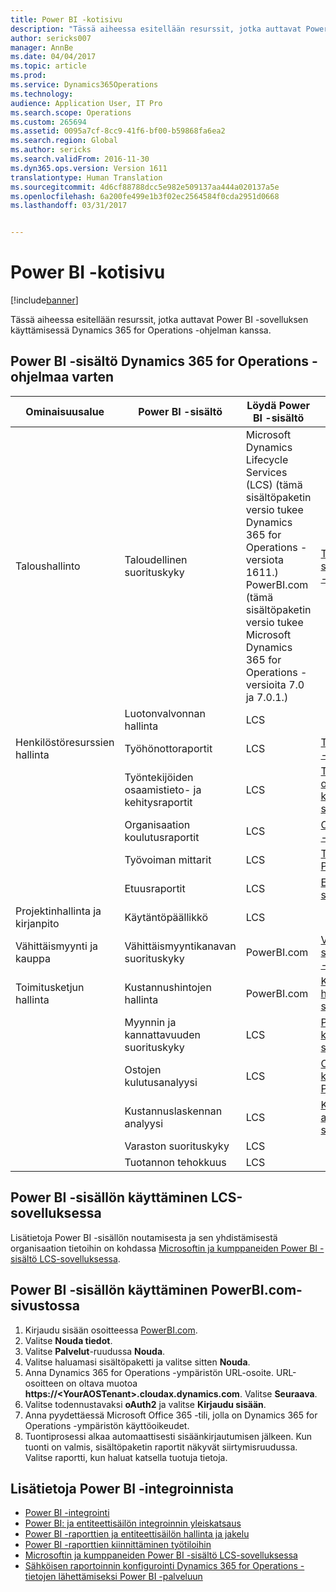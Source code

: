 ```yaml
---
title: Power BI -kotisivu
description: "Tässä aiheessa esitellään resurssit, jotka auttavat Power BI -sovelluksen käyttämisessä Dynamics 365 for Operations -ohjelman kanssa."
author: sericks007
manager: AnnBe
ms.date: 04/04/2017
ms.topic: article
ms.prod: 
ms.service: Dynamics365Operations
ms.technology: 
audience: Application User, IT Pro
ms.search.scope: Operations
ms.custom: 265694
ms.assetid: 0095a7cf-8cc9-41f6-bf00-b59868fa6ea2
ms.search.region: Global
ms.author: sericks
ms.search.validFrom: 2016-11-30
ms.dyn365.ops.version: Version 1611
translationtype: Human Translation
ms.sourcegitcommit: 4d6cf88788dcc5e982e509137aa444a020137a5e
ms.openlocfilehash: 6a200fe499e1b3f02ec2564584f0cda2951d0668
ms.lasthandoff: 03/31/2017


---
```


# <a name="power-bi-home-page"></a>Power BI -kotisivu

[!include[banner](../includes/banner.md)]


Tässä aiheessa esitellään resurssit, jotka auttavat Power BI -sovelluksen käyttämisessä Dynamics 365 for Operations -ohjelman kanssa.

<a name="power-bi-content-for-dynamics-365-for-operations"></a>Power BI -sisältö Dynamics 365 for Operations -ohjelmaa varten
------------------------------------------------

| **Ominaisuusalue**                  | **Power BI -sisältö**                          | **Löydä Power BI -sisältö**                                                                                                                                                                                         | **Lisätietoja**                                                                                                                                                               |
|-----------------------------------|-----------------------------------------------|--------------------------------------------------------------------------------------------------------------------------------------------------------------------------------------------------------------------------------|------------------------------------------------------------------------------------------------------------------------------------------------------------------------------|
| Taloushallinto              | Taloudellinen suorituskyky                         | Microsoft Dynamics Lifecycle Services (LCS) (tämä sisältöpaketin versio tukee Dynamics 365 for Operations -versiota 1611.) PowerBI.com (tämä sisältöpaketin versio tukee Microsoft Dynamics 365 for Operations -versioita 7.0 ja 7.0.1.) | [Taloudellisen suorituskyvyn Power BI -sisältö](financial-performance-power-bi-content-pack.md)                                               |
|                                   | Luotonvalvonnan hallinta             | LCS                                                                                                                                                                                                                            |                                                                                                                                                                              |
| Henkilöstöresurssien hallinta          | Työhönottoraportit                            | LCS                                                                                                                                                                                                                            | [Työhönotto - Power BI -sisältö](recruiting-analysis-power-bi-content-pack.md)                                                       |
|                                   | Työntekijöiden osaamistieto- ja kehitysraportit | LCS                                                                                                                                                                                                                            | [Työntekijöiden osaamistieto- ja kehitys - Power BI -sisältö](employee-competencies-and-development-analysis-power-bi-content-pack.md) |
|                                   | Organisaation koulutusraportit               | LCS                                                                                                                                                                                                                            | [Organisaation koulutus - Power BI -sisältö](organizational-training-analysis-power-bi-content-pack.md)                             |
|                                   | Työvoiman mittarit                             | LCS                                                                                                                                                                                                                            | [Työvoiman mittarit - Power BI -sisältö](workforce-analysis-power-bi-content-pack.md)                                                 |
|                                   | Etuusraportit             | LCS                                                                                                                                                                                                                            | [Etuudet - Power BI -sisältö](compensation-and-benefits-analysis-power-bi-content-pack.md)                         |
| Projektinhallinta ja kirjanpito | Käytäntöpäällikkö                              | LCS                                                                                                                                                                                                                            |                                                                                                                                                                              |
| Vähittäismyynti ja kauppa               | Vähittäismyyntikanavan suorituskyky                    | PowerBI.com                                                                                                                                                                                                                    | [Vähittäismyyntikanavan suorituskyvyn Power BI -sisältö](retail-channel-performance-dashboard-power-bi-data.md)                 |
| Toimitusketjun hallinta           | Kustannushintojen hallinta                               | PowerBI.com                                                                                                                                                                                                                    |  [Kustannushintojen hallinta - Power BI -sisältö](cost-management-content-pack.md)                                                          |
|                                   | Myynnin ja kannattavuuden suorituskyky           | LCS                                                                                                                                                                                                                            | [Power BI:n myynnin ja kannattavuuden suorituskykysisältö](sales-profitability-performance-content-pack.md)          |
|                                   | Ostojen kulutusanalyysi                       | LCS                                                                                                                                                                                                                            | [Ostojen kulutusanalyysi - Power BI -sisältö](purchase-content-pack-for-power-bi.md)                                                 |
|                                   | Kustannuslaskennan analyysi                      | LCS                                                                                                                                                                                                                            | [Kustannuslaskennan analyysi - Power BI -sisältö](cost-accounting-analysis-content-pack.md)                                         |
|                                   | Varaston suorituskyky                         | LCS                                                                                                                                                                                                                            |                                                                                                                                                                              |
|                                   | Tuotannon tehokkuus                        | LCS                                                                                                                                                                                                                            |                                                                                                                                                                              |

## <a name="access-power-bi-content-from-lcs"></a>Power BI -sisällön käyttäminen LCS-sovelluksessa
Lisätietoja Power BI -sisällön noutamisesta ja sen yhdistämisestä organisaation tietoihin on kohdassa [Microsoftin ja kumppaneiden Power BI -sisältö LCS-sovelluksessa](power-bi-content-microsoft-partners.md).

## <a name="access-power-bi-content-from-powerbicom"></a>Power BI -sisällön käyttäminen PowerBI.com-sivustossa
1.  Kirjaudu sisään osoitteessa [PowerBI.com](https://www.powerbi.com/).
2.  Valitse **Nouda tiedot**.
3.  Valitse **Palvelut**-ruudussa **Nouda**.
4.  Valitse haluamasi sisältöpaketti ja valitse sitten **Nouda**.
5.  Anna Dynamics 365 for Operations -ympäristön URL-osoite. URL-osoitteen on oltava muotoa **https://&lt;YourAOSTenant&gt;.cloudax.dynamics.com**. Valitse **Seuraava**.
6.  Valitse todennustavaksi **oAuth2** ja valitse **Kirjaudu sisään**.
7.  Anna pyydettäessä Microsoft Office 365 -tili, jolla on Dynamics 365 for Operations -ympäristön käyttöoikeudet.
8.  Tuontiprosessi alkaa automaattisesti sisäänkirjautumisen jälkeen. Kun tuonti on valmis, sisältöpaketin raportit näkyvät siirtymisruudussa. Valitse raportti, kun haluat katsella tuotuja tietoja.

## <a name="learn-more-about-the-power-bi-integration"></a>Lisätietoja Power BI -integroinnista
-   [Power BI -integrointi](power-bi-integration.md)
-   [Power BI: ja entiteettisäilön integroinnin yleiskatsaus](power-bi-integration-entity-store.md)
-   [Power BI -raporttien ja entiteettisäilön hallinta ja jakelu](author-distribute-power-bi-reports.md)
-   [Power BI -raporttien kiinnittäminen työtiloihin](pin-power-bi-reports.md)
-   [Microsoftin ja kumppaneiden Power BI -sisältö LCS-sovelluksessa](power-bi-content-microsoft-partners.md)
-   [Sähköisen raportoinnin konfigurointi Dynamics 365 for Operations -tietojen lähettämiseksi Power BI -palveluun](general-electronic-reporting-report-configuration-get-data-powerbi.md)








